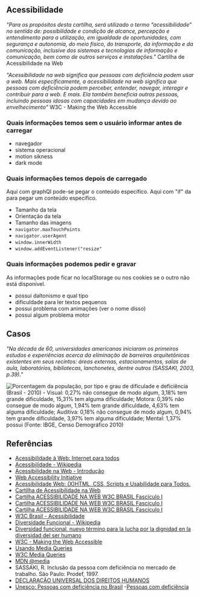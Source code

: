 ## Acessibilidade





*"Para os propósitos desta cartilha, será utilizado o termo “acessibilidade” no sentido de: possibilidade e condição de alcance, percepção e entendimento para a utilização, em igualdade de oportunidades, com segurança e autonomia, do meio físico, do transporte, da informação e da comunicação, inclusive dos sistemas e tecnologias de informação e comunicação, bem como de outros serviços e instalações."* Cartilha de Acessibilidade na Web

*"Acessibilidade na web significa que pessoas com deficiência podem usar a web. Mais especificamente, a acessibilidade na web significa que pessoas com deficiência podem perceber, entender, navegar, interagir e contribuir para a web. E mais. Ela também beneficia outras pessoas, incluindo pessoas idosas com capacidades em mudança devido ao envelhecimento"* W3C - Making the Web Accessible


### Quais informações temos sem o usuário informar antes de carregar

- navegador
- sistema operacional
- motion sikness
- dark mode

### Quais informações temos depois de carregado

Aqui com graphQl pode-se pegar o conteúdo específico.
Aqui com "if" da para pegar um conteúdo específico.

- Tamanho da tela
- Orientação da tela
- Tamanho das imagens
- `navigator.maxTouchPoints`
- `navigator.userAgent`
- `window.innerWidth`
- `window.addEventListener("resize"`

### Quais informações podemos pedir e gravar

As informações pode ficar no localStorage ou nos cookies se o outro não está disponível.

- possui daltonismo e qual tipo
- dificuldade para ler textos pequenos
- possui problema com animações (ver o nome disso)
- possui algum problema motor

## Casos

*"Na década de 60, universidades americanas iniciaram os primeiros estudos e experiências acerca da eliminação de barreiras arquitetônicas existentes em seus recintos: áreas externas, estacionamentos, salas de aula, laboratórios, bibliotecas, lanchonetes, dentre outros (SASSAKI, 2003, p.39)."*

![Porcentagem da população, por tipo e grau de dificulade e deficiência (Brasil - 2010) - Visual: 0,27% não consegue de modo algum, 3,18% tem grande dificuldade, 15,31% tem alguma dificuldade; Motora: 0,39% não consegue de modo algum, 1,94% tem grande dificuldade, 4,63% tem alguma dificuldade; Auditiva: 0,18% não consegue de modo algum, 0,94% tem grande dificuldade, 3,97% tem alguma dificuldade; Mental: 1,37% possui (Fonte: IBGE, Censo Demográfico 2010)](https://educa.ibge.gov.br/images/educa/jovens/populacao/2018_08_23_jovens-tipos-graus-deficiencia.jpg)

## Referências

- [Acessibilidade à Web: Internet para todos](https://www.seer.ufrgs.br/InfEducTeoriaPratica/article/viewFile/5276/3486)
- [Acessibilidade - Wikipedia](https://pt.wikipedia.org/wiki/Acessibilidade_web)
- [Acessibilidade na Web - Introdução](https://www.brasilmedia.com/Acessibilidade-na-Web.html)
- [Web Accessibility Initiative](https://sites.google.com/site/acessibilidadewebutfpr/web-accessibility-initiative)
- [Acessibilidade Web: (X)HTML, CSS, Scripts e Usabilidade para Todos.](http://www.acessibilidadelegal.com/)
- [Cartilha de Acessibilidade na Web](https://www.w3c.br/pub/Materiais/PublicacoesW3C/cartilha-w3cbr-acessibilidade-web-fasciculo-I.html)
- [Cartilha ACESSIBILIDADE NA WEB W3C BRASIL Fascículo I](https://ceweb.br/media/docs/publicacoes/1/cartilha-w3cbr-acessibilidade-web-fasciculo-I.pdf)
- [Cartilha ACESSIBILIDADE NA WEB W3C BRASIL Fascículo I](https://www.w3c.br/pub/Materiais/PublicacoesW3C/cartilha-w3cbr-acessibilidade-web-fasciculo-II.pdf)
- [Cartilha ACESSIBILIDADE NA WEB W3C BRASIL Fascículo I](https://www.w3c.br/pub/Materiais/PublicacoesW3C/cartilha-w3cbr-acessibilidade-web-fasciculo-III.pdf)
- [W3C Brasil - Acessibilidade](https://www.w3c.br/GT/GrupoAcessibilidade)
- [Diversidade Funcional - Wikipedia](https://pt.wikipedia.org/wiki/Diversidade_funcional)
- [Diversidad funcional, nuevo término para la lucha por la dignidad en la diversidad del ser humano](https://web.archive.org/web/20171031055444/http://www.asoc-ies.org/vidaindepen/docs/diversidad%20funcional_vf.pdf)
- [W3C - Making the Web Accessible](https://www.w3.org/WAI/)
- [Usando Media Queries](https://developer.mozilla.org/pt-BR/docs/Web/Guide/CSS/CSS_Media_queries)
- [W3C Media Queries](https://www.w3.org/TR/css3-mediaqueries/)
- [MDN @media](https://developer.mozilla.org/en-US/docs/Web/CSS/@media)
- SASSAKI,  R. Inclusão  da  pessoa  com  deficiência  no  mercado  de  trabalho.  São  Paulo: Prodef, 1997.
- [DECLARAÇÃO UNIVERSAL DOS DIREITOS HUMANOS](https://unesdoc.unesco.org/ark:/48223/pf0000139423)
- [Unesco: Pessoas com deficiência no Brasil](http://www.unesco.org/new/pt/brasilia/education/inclusive-education/persons-with-disabilities/)
-[Pessoas com deficiência](https://educa.ibge.gov.br/jovens/conheca-o-brasil/populacao/20551-pessoas-com-deficiencia.html)